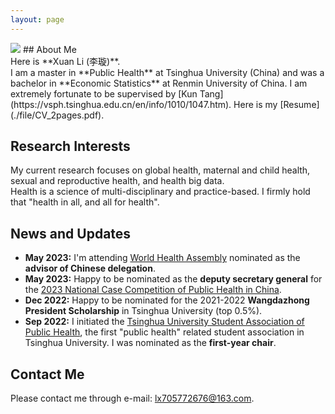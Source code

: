 ```yaml
---
layout: page
---
```


<img src="https://i.postimg.cc/g0Fvn6PK/pic2.jpg" class="floatpic" wdith="500">
## About Me
<br>Here is **Xuan Li (李璇)**.<br>
I am a master in **Public Health** at Tsinghua University (China) and was a bachelor in **Economic Statistics** at Renmin University of China. I am extremely fortunate to be supervised by [Kun Tang](https://vsph.tsinghua.edu.cn/en/info/1010/1047.htm). Here is my [Resume](./file/CV_2pages.pdf).

## Research Interests
My current research focuses on global health, maternal and child health, sexual and reproductive health, and health big data. <br>
Health is a science of multi-disciplinary and practice-based. I firmly hold that "health in all, and all for health".

## News and Updates
- **May 2023:** I'm attending [World Health Assembly](https://www.who.int/about/governance/world-health-assembly/seventy-sixth-world-health-assembly) nominated as the **advisor of Chinese delegation**.
- **May 2023:** Happy to be nominated as the **deputy secretary general** for the [2023 National Case Competition of Public Health in China](https://mp.weixin.qq.com/s/-c0sqpGNthtxbJWvT_wUTw).
- **Dec 2022:** Happy to be nominated for the 2021-2022 **Wangdazhong President Scholarship** in Tsinghua University (top 0.5%).
- **Sep 2022:** I initiated the [Tsinghua University Student Association of Public Health](https://mp.weixin.qq.com/s/BozdTm2_fw8OK4m6T4Hkyw), the first "public health" related student association in Tsinghua University. I was nominated as the **first-year chair**.

## Contact Me

Please contact me through e-mail: lx705772676@163.com.
